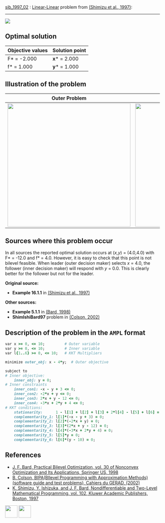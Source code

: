 [sib_1997_02](/BASBLib/LP-LP/sib_1997_02) : [Linear-Linear](/BASBLib/LP-LP-problems) problem from [(Shimizu et al., 1997)][Shimizu et al., 1997]:

---

![](/BASBLib/images/sib_1997_02_eq.jpg)

## Optimal solution

Objective values   | Solution point          |
------------------ | ----------------------- |
F* = -2.000        | __x__* = 2.000          |
f* = 1.000         | __y__* = 1.000          |

## Illustration of the problem

Outer Problem    | Inner Problem    |
---------------- | ---------------- |
<img src="/BASBLib/images/sib_1997_02_outer.jpg" width="400"> | <img src="/BASBLib/images/sib_1997_02_inner.jpg" width="400"> |

## Sources where this problem occur

In all sources the reported optimal solution occurs at (_x_*,_y_*) = (4.0,4.0) with F* = -12.0 and f* = 4.0. However, it is easy to check that this point is not bilevel feasible. When leader (outer decision maker) selects _x_ = 4.0, the follower (inner decision maker) will respond with _y_ = 0.0. This is clearly better for the follower but not for the leader.

__Original source:__

 - __Example 16.1.1__ in [(Shimizu et al., 1997)][Shimizu et al., 1997]

__Other sources:__

 - __Example 5.1.1__ in [(Bard, 1998)][Bard, 1998]
 - __ShimIshiBard97__ problem in [(Colson, 2002)][Colson, 2002]

## Description of the problem in the `AMPL` format

```ruby
var x >= 0, <= 10;         # Outer variable
var y >= 0, <= 10;         # Inner variable
var l{1..6} >= 0, <= 10;   # KKT Multipliers

minimize outer_obj: x - 4*y;  # Outer objective

subject to
# Inner objective:
    inner_obj: y = 0;
# Inner constraints
    inner_con1: -x - y + 3 <= 0;
    inner_con2: -2*x + y <= 0;
    inner_con3: 2*x + y - 12 <= 0;
    inner_con4: -3*x + 2*y + 4 <= 0;
# KKT conditions:
    stationarity:      1 - l[1] + l[2] + l[3] + 2*l[4] - l[5] + l[6] = 0;
    complementarity_1: l[1]*(-x - y + 3) = 0;
    complementarity_2: l[2]*(-2*x + y) = 0;
    complementarity_3: l[3]*(2*x + y - 12) = 0;
    complementarity_4: l[4]*(-3*x + 2*y + 4) = 0;
    complementarity_5: l[5]*y = 0;
    complementarity_6: l[6]*(y - 10) = 0;
```

##  References

 - [J. F. Bard, Practical Bilevel Optimization, vol. 30 of Nonconvex Optimization and Its Applications, Springer US, 1998](https://doi.org/10.1007/978-1-4757-2836-1)
 - [B. Colson, BIPA(BIlevel Programming with Approximation Methods)(software guide and test problems), Cahiers du GERAD, (2002)](https://www.gerad.ca/en/papers/G-2002-37/view)
 - [K. Shimizu, Y. Ishizuka, and J. F. Bard, Nondifferentiable and Two-Level Mathematical Programming, vol. 102, Kluwer Academic Publishers, Boston, 1997](https://doi.org/10.1016/S0377-2217(97)00228-2)

[<img src="http://www.interupgrade.com/images/pfeil-backbutton.png" width="40" height="40">](/BASBLib/LP-LP-problems "Back to summary of LP-LP problems")
[<img src="https://cdn1.iconfinder.com/data/icons/MetroStation-PNG/128/MB__home.png" width="40" height="40">](/BASBLib/index "Back to homepage")

[Bard, 1998]: https://doi.org/10.1007/978-1-4757-2836-1
[Colson, 2002]: https://www.gerad.ca/en/papers/G-2002-37/view
[Shimizu et al., 1997]: https://doi.org/10.1016/S0377-2217(97)00228-2

